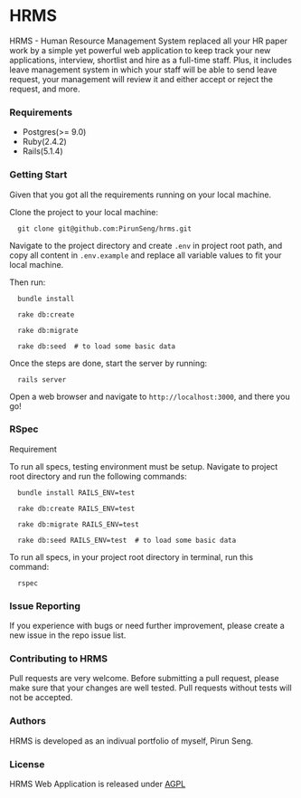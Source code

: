 # HRMS

HRMS - Human Resource Management System replaced all your HR paper work by a simple yet powerful web application to keep track your new applications, interview, shortlist and hire as a full-time staff. Plus, it includes leave management system in which your staff will be able to send leave request, your management will review it and either accept or reject the request, and more.

### Requirements

* Postgres(>= 9.0)
* Ruby(2.4.2)
* Rails(5.1.4)

### Getting Start

Given that you got all the requirements running on your local machine.


Clone the project to your local machine:

```
  git clone git@github.com:PirunSeng/hrms.git
```

Navigate to the project directory and create `.env` in project root path, and copy all content in `.env.example` and replace all variable values to fit your local machine.

Then run:

```
  bundle install

  rake db:create

  rake db:migrate

  rake db:seed  # to load some basic data
```

Once the steps are done, start the server by running:

```
  rails server
```

Open a web browser and navigate to `http://localhost:3000`, and there you go!

### RSpec

Requirement

To run all specs, testing environment must be setup.
Navigate to project root directory and run the following commands:

```
  bundle install RAILS_ENV=test

  rake db:create RAILS_ENV=test

  rake db:migrate RAILS_ENV=test

  rake db:seed RAILS_ENV=test  # to load some basic data
```

To run all specs, in your project root directory in terminal, run this command:

```
  rspec
```

### Issue Reporting

If you experience with bugs or need further improvement, please create a new issue in the repo issue list.

### Contributing to HRMS

Pull requests are very welcome. Before submitting a pull request, please make sure that your changes are well tested. Pull requests without tests will not be accepted.

### Authors

HRMS is developed as an indivual portfolio of myself, Pirun Seng.

### License

HRMS Web Application is released under [AGPL](http://www.gnu.org/licenses/agpl-3.0-standalone.html)
